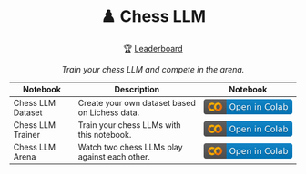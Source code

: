 <div align="center">
  <h1>♟️ Chess LLM</h1>
  <p>🏆 <a href="https://gist.github.com/chessllm/696115fe2df47fb2350fcff2663678c9">Leaderboard</a></p>
  <p><em>Train your chess LLM and compete in the arena.</em></p>
</div>

| Notebook | Description | Notebook |
|----------|-------------|----------|
| Chess LLM Dataset | Create your own dataset based on Lichess data. | <a href="https://colab.research.google.com/drive/1ZVJLBUYlyN24aQtoFY7U8U5KeJY_Ml-Z?usp=sharing"><img src="img/colab.svg" alt="Open In Colab"></a> |
| Chess LLM Trainer | Train your chess LLMs with this notebook. | <a href="https://colab.research.google.com/drive/1bHftO1h9lX9jFSnHJCKjycEeCY5khO5L?usp=sharing"><img src="img/colab.svg" alt="Open In Colab"></a> |
| Chess LLM Arena | Watch two chess LLMs play against each other. | <a href="https://colab.research.google.com/drive/16ZELw3wWQ43aUFBH6f7GUhCm8HwPyhlY?usp=sharing"><img src="img/colab.svg" alt="Open In Colab"></a> |
